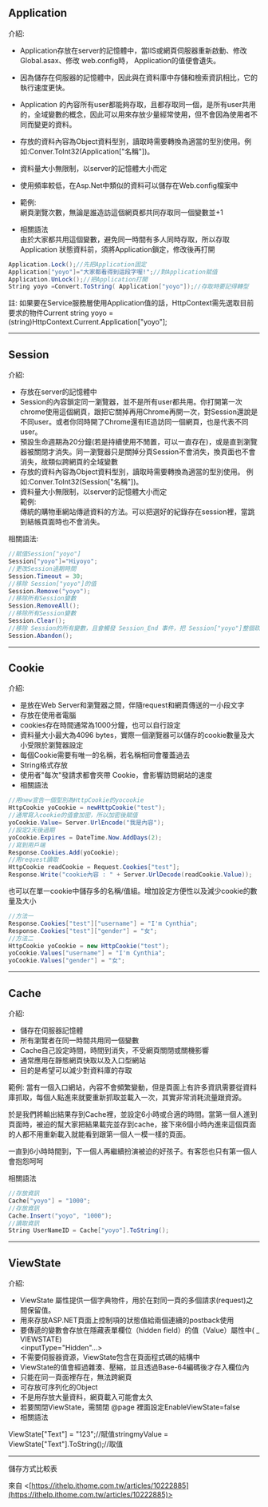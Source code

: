 ## Application

介紹:
-   Application存放在server的記憶體中，當IIS或網頁伺服器重新啟動、修改Global.asax、修改 web.config時， Application的值便會遺失。
-   因為儲存在伺服器的記憶體中，因此與在資料庫中存儲和檢索資訊相比，它的執行速度更快。
-   Application 的內容所有user都能夠存取，且都存取同一個，是所有user共用的，全域變數的概念，因此可以用來存放少量經常使用，但不會因為使用者不同而變更的資料。
-   存放的資料內容為Object資料型別，讀取時需要轉換為適當的型別使用。例如:Conver.ToInt32(Application["名稱"])。
-   資料量大小無限制，以server的記憶體大小而定
-   使用頻率較低，在Asp.Net中類似的資料可以儲存在Web.config檔案中

-   範例:  
    網頁瀏覽次數，無論是誰造訪這個網頁都共同存取同一個變數並+1
-   相關語法  
    由於大家都共用這個變數，避免同一時間有多人同時存取，所以存取Application 狀態資料前，須將Application鎖定，修改後再打開

```C#
Application.Lock();//先把Application固定
Application["yoyo"]="大家都看得到這段字喔!";//對Application賦值
Application.UnLock();//把Application打開
String yoyo =Convert.ToString( Application["yoyo"]);//存取時要記得轉型
```

註: 如果要在Service服務層使用Application值的話，HttpContext需先選取目前要求的物件Current
string yoyo = (string)HttpContext.Current.Application["yoyo"];

---
## Session

介紹:
-   存放在server的記憶體中
-   Session的內容鎖定同一瀏覽器，並不是所有user都共用。你打開第一次chrome使用這個網頁，跟把它關掉再用Chrome再開一次，對Session還說是不同user。或者你同時開了Chrome還有IE造訪同一個網頁，也是代表不同user。
-   預設生命週期為20分鐘(若是持續使用不閒置，可以一直存在)，或是直到瀏覽器被關閉才消失。同一瀏覽器只是關掉分頁Session不會消失，換頁面也不會消失，故類似跨網頁的全域變數
-   存放的資料內容為Object資料型別，讀取時需要轉換為適當的型別使用。
	例如:Conver.ToInt32(Session["名稱"])。
-   資料量大小無限制，以server的記憶體大小而定  
    範例:  
    傳統的購物車網站傳遞資料的方法。可以把選好的紀錄存在session裡，當跳到結帳頁面時也不會消失。

相關語法:
```C#
//賦值Session["yoyo"] 
Session["yoyo"]="Hiyoyo"; 
//更改Session過期時間  
Session.Timeout = 30;
//移除 Session["yoyo"]的值  
Session.Remove("yoyo");
//移除所有Session變數  
Session.RemoveAll();
//移除所有Session變數  
Session.Clear(); 
//移除 Session的所有變數，且會觸發 Session_End 事件，把 Session["yoyo"]整個砍了
Session.Abandon();
```

---
## Cookie

介紹:
-   是放在Web Server和瀏覽器之間，伴隨request和網頁傳送的一小段文字
-   存放在使用者電腦
-   cookies存在時間通常為1000分鐘，也可以自行設定
-   資料量大小最大為4096 bytes，實際一個瀏覽器可以儲存的cookie數量及大小受限於瀏覽器設定
-   每個Cookie需要有唯一的名稱，若名稱相同會覆蓋過去
-   String格式存放
-   使用者"每次"發請求都會夾帶 Cookie，會影響訪問網站的速度
-   相關語法

```C#
//用new宣告一個型別為HttpCookie的yocookie  
HttpCookie yoCookie = newHttpCookie("test");
//通常寫入cookie的值會加密，所以加密後賦值  
yoCookie.Value= Server.UrlEncode("我是內容");
//設定2天後過期  
yoCookie.Expires = DateTime.Now.AddDays(2);
//寫到用戶端
Response.Cookies.Add(yoCookie);
//用request讀取
HttpCookie readCookie = Request.Cookies["test"];  
Response.Write("cookie內容 : " + Server.UrlDecode(readCookie.Value));
```

也可以在單一cookie中儲存多的名稱/值組。增加設定方便性以及減少cookie的數量及大小
```C#
//方法一  
Response.Cookies["test"]["username"] = "I'm Cynthia";  
Response.Cookies["test"]["gender"] = "女";  
//方法二            
HttpCookie yoCookie = new HttpCookie("test");  
yoCookie.Values["username"] = "I'm Cynthia";  
yoCookie.Values["gender"] = "女";
```

---
## Cache

介紹:
-   儲存在伺服器記憶體
-   所有瀏覽者在同一時間共用同一個變數
-   Cache自己設定時間，時間到消失，不受網頁關閉或關機影響
-   通常應用在靜態網頁快取以及入口型網站
-   目的是希望可以減少對資料庫的存取

範例:
當有一個入口網站，內容不會頻繁變動，但是頁面上有許多資訊需要從資料庫抓取，每個人點進來就要重新抓取並載入一次，其實非常消耗流量跟資源。

於是我們將輸出結果存到Cache裡，並設定6小時或合適的時間。當第一個人進到頁面時，被迫的幫大家把結果載完並存到cache，接下來6個小時內進來這個頁面的人都不用重新載入就能看到跟第一個人一模一樣的頁面。

一直到6小時時間到，下一個人再繼續扮演被迫的好孩子。有客怨也只有第一個人會抱怨呵呵

相關語法
```C#
//存放資訊  
Cache["yoyo"] = "1000";  
//存放資訊  
Cache.Insert("yoyo", "1000");  
//讀取資訊  
String UserNameID = Cache["yoyo"].ToString();
```


---
## ViewState

介紹:
-   ViewState 屬性提供一個字典物件，用於在對同一頁的多個請求(request)之間保留值。
-   用來存放ASP.NET頁面上控制項的狀態值給兩個連續的postback使用
-   要傳遞的變數會存放在隱藏表單欄位（hidden field）的值（Value）屬性中( _ VIEWSTATE)  
    <inputType="Hidden"...>
-   不需要伺服器資源，ViewState包含在頁面程式碼的結構中
-   ViewState的值會經過雜湊、壓縮，並且透過Base-64編碼後才存入欄位內
-   只能在同一頁面裡存在，無法跨網頁
-   可存放可序列化的Object
-   不是用存放大量資料，網頁載入可能會太久
-   若要關閉ViewState，需關閉 @page 裡面設定EnableViewState=false
-   相關語法

ViewState["Text"] = "123";//賦值stringmyValue = ViewState["Text"].ToString();//取值

---

儲存方式比較表

來自 <[https://ithelp.ithome.com.tw/articles/10222885](https://ithelp.ithome.com.tw/articles/10222885)>

